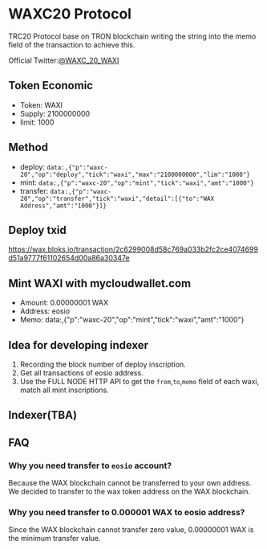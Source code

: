# WAXC20 Protocol
TRC20 Protocol base on TRON blockchain writing the string into the memo field of the transaction to achieve this.

Official Twitter:[@WAXC_20_WAXI](https://twitter.com/WAXC_20_WAXI)

## Token Economic
 - Token: WAXI
 - Supply: 2100000000
 - limit: 1000

## Method
 - deploy: `data:,{"p":"waxc-20","op":"deploy","tick":"waxi","max":"2100000000","lim":"1000"}`
 - mint: `data:,{"p":"waxc-20","op":"mint","tick":"waxi","amt":"1000"}`
 - transfer: `data:,{"p":"waxc-20","op":"transfer","tick":"waxi","detail":[{"to":"WAX Address","amt":"1000"}]}`

## Deploy txid
https://wax.bloks.io/transaction/2c6299008d58c769a033b2fc2ce4074699d51a9777f61102654d00a86a30347e

## Mint WAXI with mycloudwallet.com
 - Amount: 0.00000001 WAX
 - Address: eosio
 - Memo: data:,{"p":"waxc-20","op":"mint","tick":"waxi","amt":"1000"}

## Idea for developing indexer
1. Recording the block number of deploy inscription.
2. Get all transactions of eosio address.
3. Use the FULL NODE HTTP API to get the `from`,`to`,`memo` field of each waxi, match all mint inscriptions.

## Indexer(TBA)


## FAQ
### Why you need transfer to `eosio` account?
Because the WAX blockchain cannot be transferred to your own address. We decided to transfer to the wax token address on the WAX blockchain.

### Why you need transfer to 0.000001 WAX to eosio address?
Since the WAX blockchain cannot transfer zero value, 0.00000001 WAX is the minimum transfer value.





